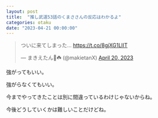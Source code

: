 ```yaml
---
layout: post
title:  "推し武道53話のくまささんの反応はわかるよ"
categories: otaku
date: "2023-04-21 00:00:00"
---
```


<blockquote class="twitter-tweet tw-align-center"><p lang="ja" dir="ltr">ついに来てしまった… <a href="https://t.co/8gjXG1LIIT">https://t.co/8gjXG1LIIT</a></p>&mdash; まきえたん🥦☘️ (@makietanX) <a href="https://twitter.com/makietanX/status/1649034622305701889?ref_src=twsrc%5Etfw">April 20, 2023</a></blockquote> <script async src="https://platform.twitter.com/widgets.js" charset="utf-8"></script>

強がってもいい。

強がらなくてもいい。

今までやってきたことは別に間違っているわけじゃないからね。

今後どうしていくかは難しいことだけどね。

